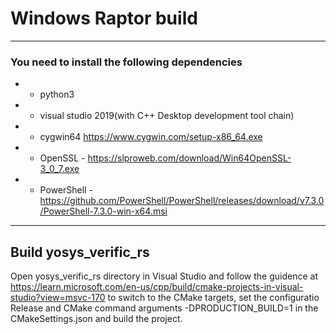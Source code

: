 # Windows Raptor build
----
### You need to install the following dependencies
*	- python3
*	- visual studio 2019(with C++ Desktop development tool chain)
*	- cygwin64  https://www.cygwin.com/setup-x86_64.exe
* 	- OpenSSL -  https://slproweb.com/download/Win64OpenSSL-3_0_7.exe
*	- PowerShell - https://github.com/PowerShell/PowerShell/releases/download/v7.3.0/PowerShell-7.3.0-win-x64.msi

----
## Build yosys_verific_rs
Open yosys_verific_rs directory in Visual Studio and follow the guidence at https://learn.microsoft.com/en-us/cpp/build/cmake-projects-in-visual-studio?view=msvc-170 to switch to the CMake targets, set the configuratio Release and CMake command arguments -DPRODUCTION_BUILD=1 in the CMakeSettings.json and build the project.

